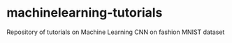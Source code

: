 # machinelearning-tutorials
Repository of tutorials on Machine Learning
CNN on fashion MNIST dataset
